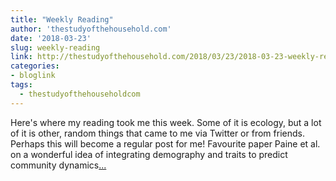 ```yaml
---
title: "Weekly Reading"
author: 'thestudyofthehousehold.com'
date: '2018-03-23'
slug: weekly-reading
link: http://thestudyofthehousehold.com/2018/03/23/2018-03-23-weekly-reading/
categories:
- bloglink
tags:
  - thestudyofthehouseholdcom
---
```


Here's where my reading took me this week. Some of it is ecology, but a lot of it is other, random things that came to me via Twitter or from friends. Perhaps this will become a regular post for me! Favourite paper Paine et al. on a wonderful idea of integrating demography and traits to predict community dynamics[... <i class="fas fa-external-link-alt"></i>](http://thestudyofthehousehold.com/2018/03/23/2018-03-23-weekly-reading/)

